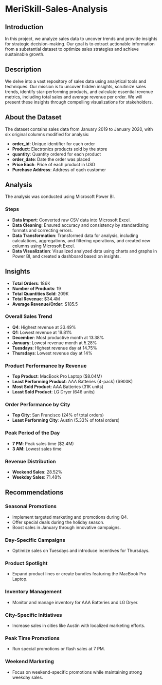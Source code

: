 # MeriSkill-Sales-Analysis

## Introduction
In this project, we analyze sales data to uncover trends and provide insights for strategic decision-making. Our goal is to extract actionable information from a substantial dataset to optimize sales strategies and achieve sustainable growth.

## Description
We delve into a vast repository of sales data using analytical tools and techniques. Our mission is to uncover hidden insights, scrutinize sales trends, identify star-performing products, and calculate essential revenue metrics, including total sales and average revenue per order. We will present these insights through compelling visualizations for stakeholders.

## About the Dataset
The dataset contains sales data from January 2019 to January 2020, with six original columns modified for analysis:
- **order_id**: Unique identifier for each order
- **Product**: Electronics products sold by the store
- **quantity**: Quantity ordered for each product
- **order_date**: Date the order was placed
- **Price Each**: Price of each product in USD
- **Purchase Address**: Address of each customer

## Analysis
The analysis was conducted using Microsoft Power BI.

### Steps
- **Data Import**: Converted raw CSV data into Microsoft Excel.
- **Data Cleaning**: Ensured accuracy and consistency by standardizing formats and correcting errors.
- **Data Transformation**: Transformed data for analysis, including calculations, aggregations, and filtering operations, and created new columns using Microsoft Excel.
- **Data Visualization**: Visualized analyzed data using charts and graphs in Power BI, and created a dashboard based on insights.

## Insights
- **Total Orders**: 186K
- **Number of Products**: 19
- **Total Quantities Sold**: 209K
- **Total Revenue**: $34.4M
- **Average Revenue/Order**: $185.5

### Overall Sales Trend
- **Q4**: Highest revenue at 33.49%
- **Q1**: Lowest revenue at 19.81%
- **December**: Most productive month at 13.38%
- **January**: Lowest revenue month at 5.28%
- **Tuesdays**: Highest revenue day at 14.75%
- **Thursdays**: Lowest revenue day at 14%

### Product Performance by Revenue
- **Top Product**: MacBook Pro Laptop ($8.04M)
- **Least Performing Product**: AAA Batteries (4-pack) ($900K)
- **Most Sold Product**: AAA Batteries (31K units)
- **Least Sold Product**: LG Dryer (646 units)

### Order Performance by City
- **Top City**: San Francisco (24% of total orders)
- **Least Performing City**: Austin (5.33% of total orders)

### Peak Period of the Day
- **7 PM**: Peak sales time ($2.4M)
- **3 AM**: Lowest sales time

### Revenue Distribution
- **Weekend Sales**: 28.52%
- **Weekday Sales**: 71.48%

## Recommendations
### Seasonal Promotions
- Implement targeted marketing and promotions during Q4.
- Offer special deals during the holiday season.
- Boost sales in January through innovative campaigns.

### Day-Specific Campaigns
- Optimize sales on Tuesdays and introduce incentives for Thursdays.

### Product Spotlight
- Expand product lines or create bundles featuring the MacBook Pro Laptop.

### Inventory Management
- Monitor and manage inventory for AAA Batteries and LG Dryer.

### City-Specific Initiatives
- Increase sales in cities like Austin with localized marketing efforts.

### Peak Time Promotions
- Run special promotions or flash sales at 7 PM.

### Weekend Marketing
- Focus on weekend-specific promotions while maintaining strong weekday sales.
